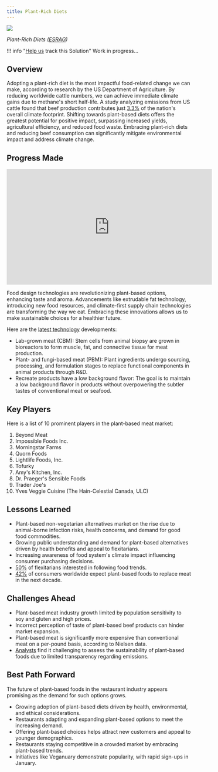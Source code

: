 ```yaml
---
title: Plant-Rich Diets
---
```

![](/img/plant-rich-diets.png)

*Plant-Rich Diets ([ESRAG](https://esragdev.com/project/plant-rich-diets/))*

!!! info "[Help us](../../contribute) track this Solution"
    Work in progress...

## Overview

Adopting a plant-rich diet is the most impactful food-related change we can make, according to research by the US Department of Agriculture. By reducing worldwide cattle numbers, we can achieve immediate climate gains due to methane's short half-life. A study analyzing emissions from US cattle found that beef production contributes just [3.3%](https://www.theguardian.com/environment/2023/may/03/five-beef-industry-myths-busted) of the nation's overall climate footprint. Shifting towards plant-based diets offers the greatest potential for positive impact, surpassing increased yields, agricultural efficiency, and reduced food waste. Embracing plant-rich diets and reducing beef consumption can significantly mitigate environmental impact and address climate change.

## Progress Made

<iframe width="560" height="315" src="https://www.youtube.com/embed/XdkskowAHkY" title="YouTube video player" frameborder="0" allow="accelerometer; autoplay; clipboard-write; encrypted-media; gyroscope; picture-in-picture; web-share" allowfullscreen></iframe>

Food design technologies are revolutionizing plant-based options, enhancing taste and aroma. Advancements like extrudable fat technology, introducing new food resources, and climate-first supply chain technologies are transforming the way we eat. Embracing these innovations allows us to make sustainable choices for a healthier future.

Here are the [latest technology](https://gfi.org/science/the-science-of-plant-based-meat/) developments:

* Lab-grown meat (CBM): Stem cells from animal biopsy are grown in bioreactors to form muscle, fat, and connective tissue for meat production.
* Plant- and fungi-based meat (PBM): Plant ingredients undergo sourcing, processing, and formulation stages to replace functional components in animal products through R&D.
* Recreate products have a low background flavor: The goal is to maintain a low background flavor in products without overpowering the subtler tastes of conventional meat or seafood.

## Key Players

Here is a list of 10 prominent players in the plant-based meat market:

1. Beyond Meat
2. Impossible Foods Inc.
3. Morningstar Farms
4. Quorn Foods
5. Lightlife Foods, Inc.
6. Tofurky
7. Amy's Kitchen, Inc.
8. Dr. Praeger's Sensible Foods
9. Trader Joe's
10. Yves Veggie Cuisine (The Hain-Celestial Canada, ULC)

## Lessons Learned

* Plant-based non-vegetarian alternatives market on the rise due to animal-borne infection risks, health concerns, and demand for good food commodities.
* Growing public understanding and demand for plant-based alternatives driven by health benefits and appeal to flexitarians.
* Increasing awareness of food system's climate impact influencing consumer purchasing decisions.
* [50%](https://www.unilever.com/news/news-search/2023/five-trends-that-will-take-plantbased-eating-mainstream-in-2023/) of flexitarians interested in following food trends.
* [42%](https://www.unilever.com/news/news-search/2023/five-trends-that-will-take-plantbased-eating-mainstream-in-2023/) of consumers worldwide expect plant-based foods to replace meat in the next decade.

## Challenges Ahead

* Plant-based meat industry growth limited by population sensitivity to soy and gluten and high prices.
* Incorrect perception of taste of plant-based beef products can hinder market expansion.
* Plant-based meat is significantly more expensive than conventional meat on a per-pound basis, according to Nielsen data.
* [Analysts](https://www.nytimes.com/2021/10/15/business/beyond-meat-impossible-emissions.html) find it challenging to assess the sustainability of plant-based foods due to limited transparency regarding emissions.

## Best Path Forward

The future of plant-based foods in the restaurant industry appears promising as the demand for such options grows. 

* Growing adoption of plant-based diets driven by health, environmental, and ethical considerations.
* Restaurants adapting and expanding plant-based options to meet the increasing demand.
* Offering plant-based choices helps attract new customers and appeal to younger demographics.
* Restaurants staying competitive in a crowded market by embracing plant-based trends.
* Initiatives like Veganuary demonstrate popularity, with rapid sign-ups in January.